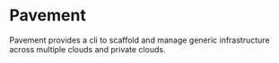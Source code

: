 # Pavement

Pavement provides a cli to scaffold and manage generic infrastructure across multiple clouds and private clouds. 
